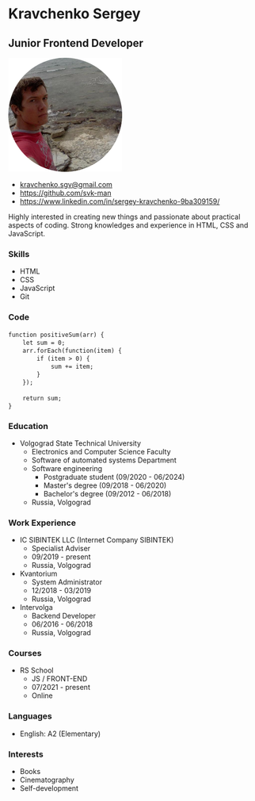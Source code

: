 # Kravchenko Sergey
## Junior Frontend Developer

![Kravchenko Sergey. Junior Frontend Developer](assets/img/person-circle-cropped-230x230.png "Kravchenko Sergey. Junior Frontend Developer")

- <kravchenko.sgv@gmail.com>
- <https://github.com/svk-man>
- <https://www.linkedin.com/in/sergey-kravchenko-9ba309159/>

Highly interested in creating new things and passionate about practical aspects of coding. Strong knowledges and experience in HTML, CSS and JavaScript.

### Skills

- HTML
- CSS
- JavaScript
- Git

### Code

    function positiveSum(arr) {
        let sum = 0;
        arr.forEach(function(item) {
            if (item > 0) {
                sum += item;
            }
        });
  
        return sum;
    }

### Education

- Volgograd State Technical University
    - Electronics and Computer Science Faculty
    - Software of automated systems Department
    - Software engineering
        - Postgraduate student (09/2020 - 06/2024)
        - Master's degree (09/2018 - 06/2020)
        - Bachelor's degree (09/2012 - 06/2018)
    - Russia, Volgograd

### Work Experience

- IC SIBINTEK LLC (Internet Company SIBINTEK)
    - Specialist Adviser
    - 09/2019 - present
    - Russia, Volgograd
- Kvantorium
    - System Administrator
    - 12/2018 - 03/2019
    - Russia, Volgograd
- Intervolga
    - Backend Developer
    - 06/2016 - 06/2018
    - Russia, Volgograd

### Courses

- RS School
    - JS / FRONT-END
    - 07/2021 - present
    - Online

### Languages

- English: A2 (Elementary)

### Interests

- Books
- Cinematography
- Self-development
